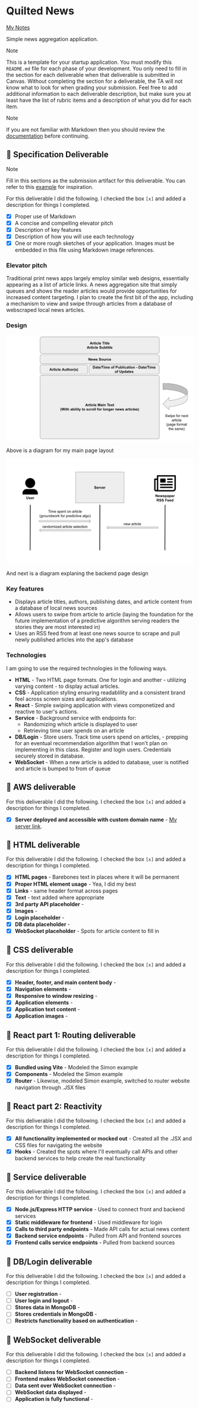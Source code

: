 # Quilted News

[My Notes](notes.md)

Simple news aggregation application. 

> [!NOTE]
>  This is a template for your startup application. You must modify this `README.md` file for each phase of your development. You only need to fill in the section for each deliverable when that deliverable is submitted in Canvas. Without completing the section for a deliverable, the TA will not know what to look for when grading your submission. Feel free to add additional information to each deliverable description, but make sure you at least have the list of rubric items and a description of what you did for each item.

> [!NOTE]
>  If you are not familiar with Markdown then you should review the [documentation](https://docs.github.com/en/get-started/writing-on-github/getting-started-with-writing-and-formatting-on-github/basic-writing-and-formatting-syntax) before continuing.

## 🚀 Specification Deliverable

> [!NOTE]
>  Fill in this sections as the submission artifact for this deliverable. You can refer to this [example](https://github.com/webprogramming260/startup-example/blob/main/README.md) for inspiration.

For this deliverable I did the following. I checked the box `[x]` and added a description for things I completed.

- [x] Proper use of Markdown
- [x] A concise and compelling elevator pitch
- [x] Description of key features
- [x] Description of how you will use each technology
- [x] One or more rough sketches of your application. Images must be embedded in this file using Markdown image references.

### Elevator pitch

Traditional print news apps largely employ similar web designs, essentially appearing as a list of article links. A news aggregation site that simply queues and shows the reader articles would provide opportunities for increased content targeting. I plan to create the first bit of the app, including a mechanism to view and swipe through articles from a database of webscraped local news articles.

### Design

![Design image](WebpageLayout.png)

Above is a diagram for my main page layout

![Design image](BackendLayout.png)

And next is a diagram explaning the backend page design

### Key features

- Displays article titles, authors, publishing dates, and article content from a database of local news sources
- Allows users to swipe from article to article (laying the foundation for the future implementation of a predictive algorithm serving readers the stories they are most interested in)
- Uses an RSS feed from at least one news source to scrape and pull newly published articles into the app's database

### Technologies

I am going to use the required technologies in the following ways.

- **HTML** - Two HTML page formats. One for login and another - utilizing varying content - to display actual articles.
- **CSS** - Application styling ensuring readablility and a consistent brand feel across screen sizes and applications.
- **React** - Simple swiping application with views componetized and reactive to user's actions.
- **Service** - Background service with endpoints for:
    - Randomizing which article is displayed to user
    - Retrieving time user spends on an article
- **DB/Login** - Store users. Track time users spend on articles, - prepping for an eventual recommendation algorithm that I won't plan on implementing in this class. Register and login users. Credentials securely stored in database.
- **WebSocket** - When a new article is added to database, user is notified and article is bumped to from of queue

## 🚀 AWS deliverable

For this deliverable I did the following. I checked the box `[x]` and added a description for things I completed.

- [x] **Server deployed and accessible with custom domain name** - [My server link](https://quiltednews.com).

## 🚀 HTML deliverable

For this deliverable I did the following. I checked the box `[x]` and added a description for things I completed.

- [x] **HTML pages** - Barebones text in places where it will be permanent
- [x] **Proper HTML element usage** - Yea, I did my best
- [x] **Links** - same header format across pages
- [x] **Text** - text added where appropriate
- [x] **3rd party API placeholder** - 
- [x] **Images** - 
- [x] **Login placeholder** - 
- [x] **DB data placeholder** - 
- [x] **WebSocket placeholder** - Spots for article content to fill in

## 🚀 CSS deliverable

For this deliverable I did the following. I checked the box `[x]` and added a description for things I completed.

- [x] **Header, footer, and main content body** - 
- [x] **Navigation elements** - 
- [x] **Responsive to window resizing** - 
- [x] **Application elements** - 
- [x] **Application text content** - 
- [x] **Application images** - 

## 🚀 React part 1: Routing deliverable

For this deliverable I did the following. I checked the box `[x]` and added a description for things I completed.

- [x] **Bundled using Vite** - Modeled the Simon example
- [x] **Components** - Modeled the Simon example
- [x] **Router** - Likewise, modeled Simon example, switched to router website navigation through .JSX files

## 🚀 React part 2: Reactivity

For this deliverable I did the following. I checked the box `[x]` and added a description for things I completed.

- [x] **All functionality implemented or mocked out** - Created all the .JSX and CSS files for navigating the website
- [x] **Hooks** - Created the spots where I'll eventually call APIs and other backend services to help create the real functionality

## 🚀 Service deliverable

For this deliverable I did the following. I checked the box `[x]` and added a description for things I completed.

- [x] **Node.js/Express HTTP service** - Used to connect front and backend services
- [x] **Static middleware for frontend** - Used middleware for login
- [x] **Calls to third party endpoints** - Made API calls for actual news content
- [x] **Backend service endpoints** - Pulled from API and frontend sources
- [x] **Frontend calls service endpoints** - Pulled from backend sources

## 🚀 DB/Login deliverable

For this deliverable I did the following. I checked the box `[x]` and added a description for things I completed.

- [ ] **User registration** - 
- [ ] **User login and logout** - 
- [ ] **Stores data in MongoDB** - 
- [ ] **Stores credentials in MongoDB** - 
- [ ] **Restricts functionality based on authentication** - 

## 🚀 WebSocket deliverable

For this deliverable I did the following. I checked the box `[x]` and added a description for things I completed.

- [ ] **Backend listens for WebSocket connection** - 
- [ ] **Frontend makes WebSocket connection** - 
- [ ] **Data sent over WebSocket connection** - 
- [ ] **WebSocket data displayed** - 
- [ ] **Application is fully functional** - 
